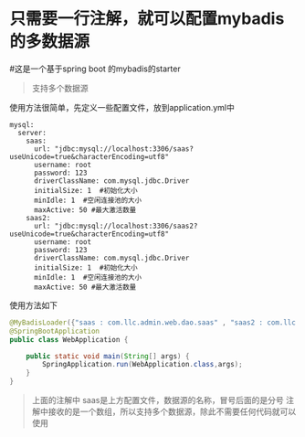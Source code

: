 # 只需要一行注解，就可以配置mybadis的多数据源
#这是一个基于spring boot 的mybadis的starter
> 支持多个数据源

使用方法很简单，先定义一些配置文件，放到application.yml中
````
mysql:
  server:
    saas:
      url: "jdbc:mysql://localhost:3306/saas?useUnicode=true&characterEncoding=utf8"
      username: root
      password: 123
      driverClassName: com.mysql.jdbc.Driver
      initialSize: 1  #初始化大小
      minIdle: 1  #空闲连接池的大小
      maxActive: 50 #最大激活数量
    saas2:
      url: "jdbc:mysql://localhost:3306/saas2?useUnicode=true&characterEncoding=utf8"
      username: root
      password: 123
      driverClassName: com.mysql.jdbc.Driver
      initialSize: 1  #初始化大小
      minIdle: 1  #空闲连接池的大小
      maxActive: 50 #最大激活数量
````


使用方法如下
```java
@MyBadisLoader({"saas : com.llc.admin.web.dao.saas" , "saas2 : com.llc.admin.web.dao.saas2"})
@SpringBootApplication
public class WebApplication {

    public static void main(String[] args) {
        SpringApplication.run(WebApplication.class,args);
    }
}
```
> 上面的注解中 saas是上方配置文件，数据源的名称，冒号后面的是分号
> 注解中接收的是一个数组，所以支持多个数据源，除此不需要任何代码就可以使用